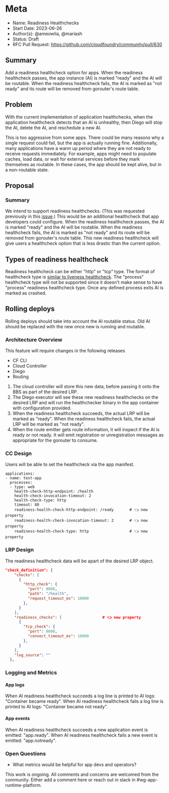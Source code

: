# Meta
[meta]: #meta
- Name: Readiness Healthchecks
- Start Date: 2023-06-26
- Author(s): @ameowlia, @mariash
- Status: Draft
- RFC Pull Request: https://github.com/cloudfoundry/community/pull/630


## Summary

Add a readiness healthcheck option for apps. When the readiness healthcheck
passes, the app instance (AI) is marked "ready" and the AI will be routable.
When the readiness healthcheck fails, the AI is marked as "not ready" and its
route will be removed from gorouter's route table.

## Problem

With the current implementation of application healthchecks, when the
application healthcheck detects that an AI is unhealthy, then Diego will stop
the AI, delete the AI, and reschedule a new AI.

This is too aggressive from some apps. There could be many reasons why a single
request could fail, but the app is actually running fine. Additionally, many
applications have a warm up period where they are not ready to receive requests
immediately. For example, apps might need to populate caches, load data, or wait
for external services before they mark themselves as routable. In these cases,
the app should be kept alive, but in a non-routable state.

## Proposal

### Summary
We intend to support readiness healthchecks. (This was requested previously in
this [issue](https://github.com/cloudfoundry/cloud_controller_ng/issues/1706).)
This would be an additional healthcheck that app developers could configure.
When the readiness healthcheck passes, the AI is marked "ready" and the AI will
be routable. When the readiness healthcheck fails, the AI is marked as "not
ready" and its route will be removed from gorouter's route table. This new
readiness healthcheck will give users a healthcheck option that is less drastic
than the current option.

## Types of readiness healthcheck

Readiness healthcheck can be either "http" or "tcp" type. The format of healthcheck
type is [similar to liveness
healthcheck](https://docs.cloudfoundry.org/devguide/deploy-apps/healthchecks.html).
The "process" healthcheck type will not be supported since it doesn't make sense
to have "process" readiness healthcheck type. Once any defined process exits AI
is marked as crashed.

## Rolling deploys

Rolling deploys should take into account the AI routable status. Old AI should
be replaced with the new once new is running and routable.

### Architecture Overview
This feature will require changes in the following releases

* CF CLI
* Cloud Controller
* Diego
* Routing

1. The cloud controller will store this new data, before passing it onto the BBS
   as part of the desired LRP.
2. The Diego executor will see these new readiness healthchecks on the desired
   LRP and will run the healthchecker binary in the app container with
   configuration provided.
3. When the readiness healthcheck succeeds, the actual LRP will be marked as
   "ready". When the readiness healthcheck fails, the actual LRP will be marked
   as "not ready".
4. When the route emitter gets route information, it will inspect if the AI is
   ready or not ready. It will emit registration or unregistration messages as
   appropriate for the gorouter to consume.

### CC Design
Users will be able to set the healthcheck via the app manifest.

```
applications:
- name: test-app
  processes:
  - type: web
    health-check-http-endpoint: /health
    health-check-invocation-timeout: 2
    health-check-type: http
    timeout: 80
    readiness-health-check-http-endpoint: /ready       # 👈 new property
    readiness-health-check-invocation-timeout: 2       # 👈 new property
    readiness-health-check-type: http                  # 👈 new property
```

### LRP Design

The readiness healthcheck data will be apart of the desired LRP object.

```json
"check_definition": {
    "checks": [
      {
        "http_check": {
          "port": 8080,
          "path": "/health",
          "request_timeout_ms": 10000
        },
      }
    ],
    "readiness_checks": [                  # 👈 new property
      {
        "tcp_check": {
          "port": 8080,
          "connect_timeout_ms": 10000
        },
      }
    ],
    "log_source": ""
  },
```

### Logging and Metrics

#### App logs

When AI readiness healthcheck succeeds a log line is printed to AI logs:
"Container became ready". When AI readiness healthcheck fails a log line is
printed to AI logs: "Container became not ready".

#### App events

When AI readiness healthcheck succeeds a new application event is emitted:
"app.ready". When AI readiness healthcheck fails a new event is emitted:
"app.notready".

### Open Questions
* What metrics would be helpful for app devs and operators?

This work is ongoing. All comments and concerns are welcomed from the community.
Either add a comment here or reach out in slack in #wg-app-runtime-platform.


